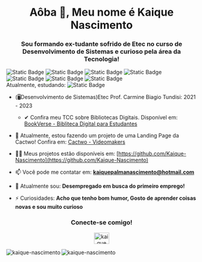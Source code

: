 <h1 align="center">Aôba 👋, Meu nome é Kaique Nascimento</h1>
<h3 align="center">Sou formando ex-tudante sofrido de Etec no curso de Desenvolvimento de Sistemas e curioso pela área da Tecnologia!</h3>

![Static Badge](https://img.shields.io/badge/HTML-%23E34F26?style=for-the-badge&logo=html5&logoColor=black)
![Static Badge](https://img.shields.io/badge/CSS-%231572B6?style=for-the-badge&logo=css3&logoColor=black)
![Static Badge](https://img.shields.io/badge/-Bootstrap-%237952B3?style=for-the-badge&logo=bootstrap&logoColor=black&color=%237952B3)
![Static Badge](https://img.shields.io/badge/Javascript-%23F7DF1E?style=for-the-badge&logo=javascript&logoColor=black)
![Static Badge](https://img.shields.io/badge/PHP-%23777BB4?style=for-the-badge&logo=php&logoColor=black)
![Static Badge](https://img.shields.io/badge/MySql-%234479A1?style=for-the-badge&logo=Mysql&logoColor=black)
![Static Badge](https://img.shields.io/badge/-scss-%23CC6699?style=for-the-badge&logo=sass&logoColor=black&color=%23CC6699)
<br>Atualmente, estudando:
![Static Badge](https://img.shields.io/badge/-React--Native-black?style=for-the-badge&logo=react&logoColor=%2361DAFB)


<ul> <li>(🖥Desenvolvimento de Sistemas)Etec Prof. Carmine Biagio Tundisi: 2021 - 2023 </li> 

- ✔ Confira meu TCC sobre Bibliotecas Digitais. Disponível em: [BookVerse - Bibliteca Digital para Estudantes](https://github.com/Kaique-Nascimento/BookVerse-TCC)
  </ul>
 - 💼 Atualmente, estou fazendo um projeto de uma Landing Page da Cactwo! Confira em: [Cactwo - Videomakers](https://github.com/Kaique-Nascimento/cactwo)
   
- 👨‍💻 Meus projetos estão disponíveis em: [https://github.com/Kaique-Nascimento](https://github.com/Kaique-Nascimento)

- 📫 Você pode me contatar em: **kaiquepalmanascimento@hotmail.com**

- 📄 Atualmente sou: **Desempregado em busca do primeiro emprego!**

- ⚡ Curiosidades: **Acho que tenho bom humor, Gosto de aprender coisas novas e sou muito curioso**

<h3 align="center">Conecte-se comigo!</h3>
<p align="center">
<a href=https://www.linkedin.com/in/kaique-nascimento-41171723a target="_blank"><img align="center" src="https://raw.githubusercontent.com/rahuldkjain/github-profile-readme-generator/master/src/images/icons/Social/linked-in-alt.svg" alt="kaique nascimento" height="30" width="40" /></a>
</p>

 <img align="center" src="https://github-readme-stats.vercel.app/api/top-langs?username=kaique-nascimento&show_icons=true&title_color=4826f2&locale=en&layout=compact" alt="kaique-nascimento" />

<img align="left" src="https://github-readme-stats.vercel.app/api?username=kaique-nascimento&show_icons=true&title_color=4826f2&locale=en" alt="kaique-nascimento" />



